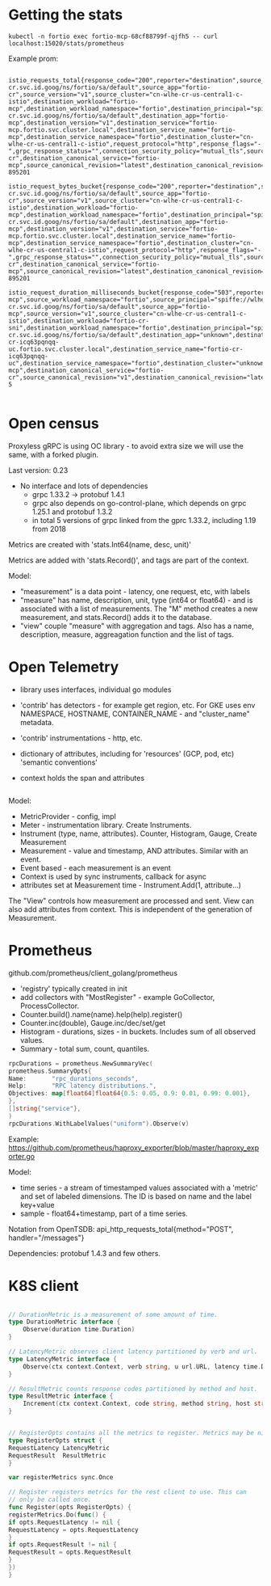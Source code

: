 # Getting the stats

```
kubectl -n fortio exec fortio-mcp-68cf88799f-qjfh5 -- curl localhost:15020/stats/prometheus
```

Example prom:

```text

istio_requests_total{response_code="200",reporter="destination",source_workload="unknown",source_workload_namespace="fortio",source_principal="spiffe://wlhe-cr.svc.id.goog/ns/fortio/sa/default",source_app="fortio-cr",source_version="v1",source_cluster="cn-wlhe-cr-us-central1-c-istio",destination_workload="fortio-mcp",destination_workload_namespace="fortio",destination_principal="spiffe://wlhe-cr.svc.id.goog/ns/fortio/sa/default",destination_app="fortio-mcp",destination_version="v1",destination_service="fortio-mcp.fortio.svc.cluster.local",destination_service_name="fortio-mcp",destination_service_namespace="fortio",destination_cluster="cn-wlhe-cr-us-central1-c-istio",request_protocol="http",response_flags="-",grpc_response_status="",connection_security_policy="mutual_tls",source_canonical_service="fortio-cr",destination_canonical_service="fortio-mcp",source_canonical_revision="latest",destination_canonical_revision="v1"} 895201

istio_request_bytes_bucket{response_code="200",reporter="destination",source_workload="unknown",source_workload_namespace="fortio",source_principal="spiffe://wlhe-cr.svc.id.goog/ns/fortio/sa/default",source_app="fortio-cr",source_version="v1",source_cluster="cn-wlhe-cr-us-central1-c-istio",destination_workload="fortio-mcp",destination_workload_namespace="fortio",destination_principal="spiffe://wlhe-cr.svc.id.goog/ns/fortio/sa/default",destination_app="fortio-mcp",destination_version="v1",destination_service="fortio-mcp.fortio.svc.cluster.local",destination_service_name="fortio-mcp",destination_service_namespace="fortio",destination_cluster="cn-wlhe-cr-us-central1-c-istio",request_protocol="http",response_flags="-",grpc_response_status="",connection_security_policy="mutual_tls",source_canonical_service="fortio-cr",destination_canonical_service="fortio-mcp",source_canonical_revision="latest",destination_canonical_revision="v1",le="5000"} 895201

istio_request_duration_milliseconds_bucket{response_code="503",reporter="source",source_workload="fortio-mcp",source_workload_namespace="fortio",source_principal="spiffe://wlhe-cr.svc.id.goog/ns/fortio/sa/default",source_app="fortio-mcp",source_version="v1",source_cluster="cn-wlhe-cr-us-central1-c-istio",destination_workload="fortio-cr-sni",destination_workload_namespace="fortio",destination_principal="spiffe://wlhe-cr.svc.id.goog/ns/fortio/sa/default",destination_app="unknown",destination_version="unknown",destination_service="fortio-cr-icq63pqnqq-uc.fortio.svc.cluster.local",destination_service_name="fortio-cr-icq63pqnqq-uc",destination_service_namespace="fortio",destination_cluster="unknown",request_protocol="http",response_flags="UC",grpc_response_status="",connection_security_policy="unknown",source_canonical_service="fortio-mcp",destination_canonical_service="fortio-cr",source_canonical_revision="v1",destination_canonical_revision="latest",le="30000"} 5


```

# Open census

Proxyless gRPC is using OC library - to avoid extra size we will use the same, with a forked plugin.


Last version: 0.23 

- No interface and lots of dependencies
  - grpc 1.33.2 -> protobuf 1.4.1
  - grpc also depends on go-control-plane, which depends on grpc 1.25.1 and protobuf 1.3.2
  - in total 5 versions of grpc linked from the gprc 1.33.2, including 1.19 from 2018

Metrics are created with 'stats.Int64(name, desc, unit)'

Metrics are added with 'stats.Record()', and tags are part of the context.

Model:
- "measurement" is a data point - latency, one request, etc, with labels
- "measure" has name, description, unit, type (int64 or float64) - and is associated with a list of measurements. The "M" method 
 creates a new measurement, and stats.Record() adds it to the database.
- "view" couple "measure" with aggregation and tags. Also has a name, description, measure, aggreagation function and the list of tags.

# Open Telemetry

- library uses interfaces, individual go modules
- 'contrib' has detectors - for example get region, etc. For GKE uses env NAMESPACE, HOSTNAME, CONTAINER_NAME - and "cluster_name" metadata.
- 'contrib' instrumentations - http, etc.
- dictionary of attributes, including for 'resources' (GCP, pod, etc) 'semantic conventions'

- context holds the span and attributes

```go

```

Model:
- MetricProvider - config, impl
- Meter - instrumentation library. Create Instruments.
- Instrument (type, name, attributes). Counter, Histogram, Gauge, Create Measurement
- Measurement - value and timestamp, AND attributes. Similar with an event.
- Event based - each measurement is an event
- Context is used by sync instruments, callback for async
- attributes set at Measurement time - Instrument.Add(1, attribute...)

The "View" controls how measurement are processed and sent. View can also add 
attributes from context. This is independent of the generation of Measurement.


# Prometheus

github.com/prometheus/client_golang/prometheus

- 'registry' typically created in init
- add collectors with "MostRegister" - example GoCollector, ProcessCollector.
- Counter.build().name(name).help(help).register()
- Counter.inc(double), Gauge.inc/dec/set/get
- Histogram - durations, sizes - in buckets. Includes sum of all observed values.
- Summary - total sum, count, quantiles.

```go
rpcDurations = prometheus.NewSummaryVec(
prometheus.SummaryOpts{
Name:       "rpc_durations_seconds",
Help:       "RPC latency distributions.",
Objectives: map[float64]float64{0.5: 0.05, 0.9: 0.01, 0.99: 0.001},
},
[]string{"service"},
)
rpcDurations.WithLabelValues("uniform").Observe(v)

```

Example: https://github.com/prometheus/haproxy_exporter/blob/master/haproxy_exporter.go

Model:
- time series - a stream of timestamped values associated with a 'metric' and set of labeled dimensions. The ID is based on name and the label key+value
- sample - float64+timestamp, part of a time series.

Notation from OpenTSDB: api_http_requests_total{method="POST", handler="/messages"}

Dependencies: protobuf 1.4.3 and few others.

# K8S client

```go

// DurationMetric is a measurement of some amount of time.
type DurationMetric interface {
	Observe(duration time.Duration)
}

// LatencyMetric observes client latency partitioned by verb and url.
type LatencyMetric interface {
	Observe(ctx context.Context, verb string, u url.URL, latency time.Duration)
}

// ResultMetric counts response codes partitioned by method and host.
type ResultMetric interface {
	Increment(ctx context.Context, code string, method string, host string)
}


// RegisterOpts contains all the metrics to register. Metrics may be nil.
type RegisterOpts struct {
RequestLatency LatencyMetric
RequestResult  ResultMetric
}

var registerMetrics sync.Once

// Register registers metrics for the rest client to use. This can
// only be called once.
func Register(opts RegisterOpts) {
registerMetrics.Do(func() {
if opts.RequestLatency != nil {
RequestLatency = opts.RequestLatency
}
if opts.RequestResult != nil {
RequestResult = opts.RequestResult
}
})
}
```

